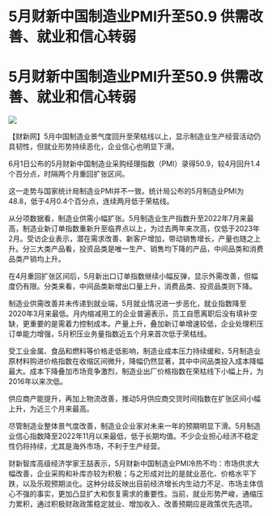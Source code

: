 # 5月财新中国制造业PMI升至50.9 供需改善、就业和信心转弱

# 5月财新中国制造业PMI升至50.9 供需改善、就业和信心转弱

![](https://inews.gtimg.com/news_bt/Opbbuxjg0raDq2NthuCjERP9lfaI_F_1vqwcldub_ixfIAA/1000)

【财新网】5月中国制造业景气度回升至荣枯线以上，显示制造业生产经营活动仍具韧性，但就业形势持续恶化，企业信心也明显下滑。

6月1日公布的5月财新中国制造业采购经理指数（PMI）录得50.9，较4月回升1.4个百分点，时隔两个月重回扩张区间。

这一走势与国家统计局制造业PMI并不一致。统计局公布的5月制造业PMI为48.8，低于4月0.4个百分点，连续两月低于荣枯线。

从分项数据看，制造业供需小幅扩张。5月制造业生产指数升至2022年7月来最高，制造业新订单指数重新升至临界点以上，为过去两年来次高，仅低于2023年2月。受访企业表示，潜在需求改善、新客户增加，带动销售增长，产量也随之上升。分三大类产品看，投资品类是唯一生产、销售均下降的产品，中间品类和消费品类产销均上升。

在4月重回扩张区间后，5月新出口订单指数继续小幅反弹，显示外需改善，但幅度仍有限。分类来看，中间品类新增出口量上升，消费品类、投资品类则下降。

制造业供需改善并未传递到就业端，5月就业情况进一步恶化，就业指数降至2020年3月来最低。月内缩减用工的企业普遍表示，员工自愿离职后没有填补空缺，更重要的是需着力控制成本。产量上升，叠加新订单增速较低，企业处理积压订单能力增强，5月积压业务量指数近五个月来首次低于荣枯线。

受工业金属、食品和燃料等价格走低影响，制造业成本压力持续缓和，5月制造业原材料购进价格指数在收缩区间微升，降幅仍然显著，其中中间品类投入成本降幅最大。成本下降叠加市场竞争激烈，制造业出厂价格指数在荣枯线下小幅上升，为2016年以来次低。

供应商产能提升，再加上物流改善，推动5月供应商交货时间指数在扩张区间小幅上升，为近三个月来最高。

尽管制造业整体景气度改善，制造业企业家对未来一年的预期明显下滑。5月制造业信心指数降至2022年11月以来最低，低于长期均值。不少企业担心经济不稳定性仍将持续，尤其是海外市场，不利于生产经营。

财新智库高级经济学家王喆表示，5月财新中国制造业PMI冷热不均：市场供求大幅改善，企业采购和补库亦较为积极；与之形成对比的是就业恶化、价格水平下跌，以及乐观预期淡化。这种分歧反映出目前经济增长内生动力不足、市场主体信心不强的事实，更加凸显扩大和恢复需求的重要性。当前，就业形势严峻，通缩压力累积，通过积极财政政策稳定就业、增加收入、改善预期应是政策优先选项。

